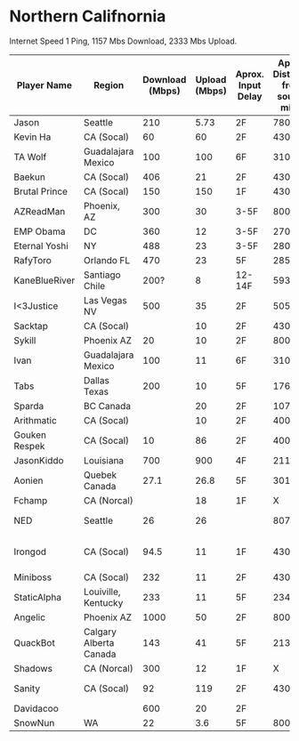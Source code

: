 # Northern Califnornia

Internet Speed
1 Ping, 1157 Mbs Download, 2333 Mbs Upload. 

| Player Name | Region | Download (Mbps) | Upload (Mbps) | Aprox. Input Delay | Aprox. Distance from source miles | Misc Notes |
|-|-|-|-|-|-|-|
| Jason | Seattle | 210 | 5.73 | 2F | 780 |  |
| Kevin Ha | CA (Socal) | 60 | 60 | 2F | 430 |  |
| TA Wolf | Guadalajara Mexico | 100 | 100 | 6F | 3100 |  |
| Baekun | CA (Socal) | 406 | 21 | 2F | 430 |  |
| Brutal Prince | CA (Socal) | 150 | 150 | 1F | 430 |  |
| AZReadMan | Phoenix, AZ | 300 | 30 | 3-5F | 800 |  |
| EMP Obama | DC | 360 | 12 | 3-5F | 2700 |  |
| Eternal Yoshi | NY | 488 | 23 | 3-5F | 2800 |  |
| RafyToro | Orlando FL | 470 | 23 | 5F | 2857 |  |
| KaneBlueRiver | Santiago Chile | 200? | 8 | 12-14F | 5937 |  |
| I<3Justice | Las Vegas NV | 500 | 35 | 2F | 505 |  |
| Sacktap | CA (Socal) |  | 10 | 2F | 430 |  |
| Sykill | Phoenix AZ | 20 | 10 | 2F | 800 |  |
| Ivan | Guadalajara Mexico | 100 | 11 | 6F | 3100 |  |
| Tabs | Dallas Texas | 200 | 10 | 5F | 1769 |  |
| Sparda | BC Canada |  | 20 | 2F | 1076 |  |
| Arithmatic | CA (Socal) |  | 10 | 2F | 400 |  |
| Gouken Respek | CA (Socal) | 10 | 86 | 2F | 400 |  |
| JasonKiddo | Louisiana | 700 | 900 | 4F | 2116 |  |
| Aonien | Quebek Canada | 27.1 | 26.8 | 5F | 3016 |  |
| Fchamp | CA (Norcal) |  | 18 | 1F | X |  |
| NED | Seattle | 26 | 26 |  | 807 | Seemed to have issues? |
| Irongod | CA (Socal) | 94.5 | 11 | 1F | 430 | Issues with Mexico players? |
| Miniboss | CA (Socal) | 232 | 11 | 2F | 430 |  |
| StaticAlpha | Louiville, Kentucky | 233 | 11 | 5F | 2340 |  |
| Angelic | Phoenix AZ | 1000 | 50 | 2F | 800 |  |
| QuackBot | Calgary Alberta Canada | 143 | 41 | 5F | 2131 |  |
| Shadows | CA (Norcal) | 300 | 12 | 1F | X |  |
| Sanity | CA (Socal) | 92 | 119 | 2F | 430 | Issues with NED/Honduran? |
| Davidacoo |  | 600 | 20 | 2F |  |  |
| SnowNun | WA | 22 | 3.6 | 5F | 800 |  |
